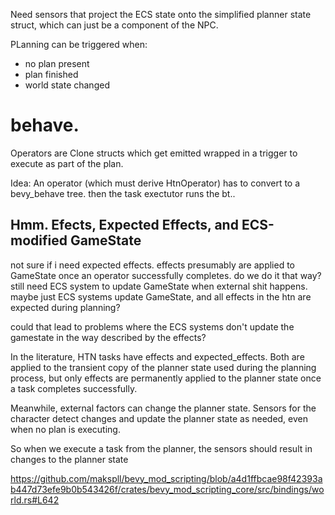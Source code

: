 Need sensors that project the ECS state onto the simplified planner state struct, which can just be a component of the NPC.

PLanning can be triggered when:
* no plan present
* plan finished
* world state changed


# behave.

Operators are Clone structs which get emitted wrapped in a trigger to execute as part of the plan.

Idea:
An operator (which must derive HtnOperator) has to convert to a bevy_behave tree.
then the task exectutor runs the bt..


## Hmm. Efects, Expected Effects, and ECS-modified GameState

not sure if i need expected effects. 
effects presumably are applied to GameState once an operator successfully completes.
do we do it that way?
still need ECS system to update GameState when external shit happens.
maybe just ECS systems update GameState, and all effects in the htn are expected during planning?

could that lead to problems where the ECS systems don't update the gamestate in the way described by the effects?


In the literature, HTN tasks have effects and expected_effects. Both are applied to the transient copy of the planner state used during the planning process, but only effects are permanently applied to the planner state once a task completes successfully.

Meanwhile, external factors can change the planner state. Sensors for the character detect changes and update the planner state as needed, even when no plan is executing.

So when we execute a task from the planner, the sensors should result in changes to the planner state 

https://github.com/makspll/bevy_mod_scripting/blob/a4d1ffbcae98f42393ab447d73efe9b0b543426f/crates/bevy_mod_scripting_core/src/bindings/world.rs#L642